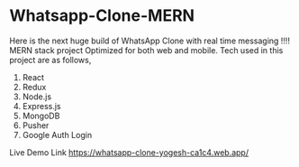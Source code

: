 # Whatsapp-Clone-MERN

Here is the next huge build of WhatsApp Clone with real time messaging !!!! 
MERN stack project Optimized for both web and mobile. Tech used in this project are as follows,

1. React
2. Redux
3. Node.js
4. Express.js
5. MongoDB
6. Pusher
7. Google Auth Login

Live Demo Link https://whatsapp-clone-yogesh-ca1c4.web.app/
